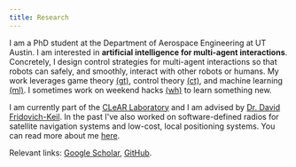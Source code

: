 ```yaml
---
title: Research
---
```

 
I am a PhD student at the Department of Aerospace Engineering at UT Austin. I am interested in **artificial intelligence for multi-agent interactions**. Concretely, I design control strategies for multi-agent interactions so that robots can safely, and smoothly, interact with other robots or humans. My work leverages game theory [(gt)](tags/gt), control theory [(ct)](tags/ct), and machine learning [(ml)](tags/ml). I sometimes work on weekend hacks [(wh)](tags/wh) to learn something new.

I am currently part of the [CLeAR Laboratory](https://clearoboticslab.github.io/) and I am advised by [Dr. David Fridovich-Keil](https://www.ae.utexas.edu/people/faculty/faculty-directory/fridovich-keil).
In the past I've also worked on software-defined radios for satellite navigation systems and low-cost, local positioning systems. You can read more about me [here](about).
 
Relevant links: [Google Scholar](https://scholar.google.com/citations?user=q0dyHx4AAAAJ&hl=en), [GitHub](https://github.com/fernandopalafox).